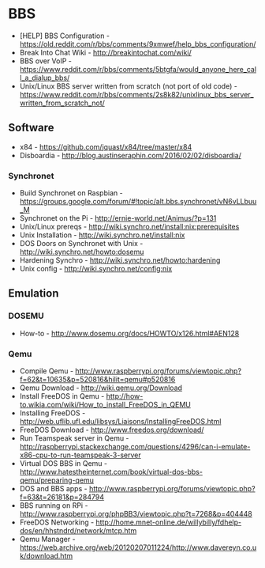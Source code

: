 # BBS

* [HELP] BBS Configuration - https://old.reddit.com/r/bbs/comments/9xmwef/help_bbs_configuration/
* Break Into Chat Wiki - http://breakintochat.com/wiki/
* BBS over VoIP - https://www.reddit.com/r/bbs/comments/5btgfa/would_anyone_here_call_a_dialup_bbs/
* Unix/Linux BBS server written from scratch (not port of old code) - https://www.reddit.com/r/bbs/comments/2s8k82/unixlinux_bbs_server_written_from_scratch_not/

## Software

* x84 - https://github.com/jquast/x84/tree/master/x84
* Disboardia - http://blog.austinseraphin.com/2016/02/02/disboardia/

### Synchronet

* Build Synchronet on Raspbian - https://groups.google.com/forum/#!topic/alt.bbs.synchronet/vN6vLLbuu_M
* Synchronet on the Pi - http://ernie-world.net/Animus/?p=131
* Unix/Linux prereqs - http://wiki.synchro.net/install:nix:prerequisites
* Unix Installation - http://wiki.synchro.net/install:nix
* DOS Doors on Synchronet with Unix - http://wiki.synchro.net/howto:dosemu
* Hardening Synchro - http://wiki.synchro.net/howto:hardening
* Unix config - http://wiki.synchro.net/config:nix

## Emulation

### DOSEMU

* How-to - http://www.dosemu.org/docs/HOWTO/x126.html#AEN128

### Qemu

* Compile Qemu - http://www.raspberrypi.org/forums/viewtopic.php?f=62&t=10635&p=520816&hilit=qemu#p520816
* Qemu Download - http://wiki.qemu.org/Download
* Install FreeDOS in Qemu - http://how-to.wikia.com/wiki/How_to_install_FreeDOS_in_QEMU
* Installing FreeDOS - http://web.uflib.ufl.edu/libsys/Liaisons/InstallingFreeDOS.html
* FreeDOS Download - http://www.freedos.org/download/
* Run Teamspeak server in Qemu - http://raspberrypi.stackexchange.com/questions/4296/can-i-emulate-x86-cpu-to-run-teamspeak-3-server
* Virtual DOS BBS in Qemu - http://www.hatestheinternet.com/book/virtual-dos-bbs-qemu/preparing-qemu
* DOS and BBS apps - http://www.raspberrypi.org/forums/viewtopic.php?f=63&t=26181&p=284794
* BBS running on RPi - http://www.raspberrypi.org/phpBB3/viewtopic.php?t=7268&p=404448
* FreeDOS Networking - http://home.mnet-online.de/willybilly/fdhelp-dos/en/hhstndrd/network/mtcp.htm
* Qemu Manager - https://web.archive.org/web/20120207011224/http://www.davereyn.co.uk/download.htm